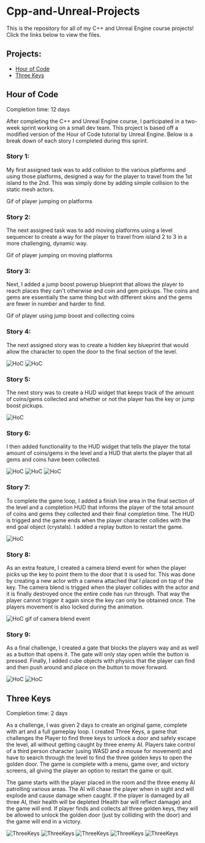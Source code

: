 # Cpp-and-Unreal-Projects
This is the repository for all of my C++ and Unreal Engine course projects! Click the links below to view the files.
## Projects:
- <a href="" target="_blank">Hour of Code</a>
- <a href="https://github.com/alvarezsound/Cpp-and-Unreal-Projects/tree/main/UnrealFinal" target="_blank">Three Keys</a>

## Hour of Code
Completion time: 12 days

After completing the C++ and Unreal Engine course, I participated in a two-week sprint working on a small dev team. This project is based off a modified version of the Hour of Code tutorial by Unreal Engine. Below is a break down of each story I completed during this sprint.

### Story 1: 
My first assigned task was to add collision to the various platforms and using those platforms, designed a way for the player to travel from the 1st island to the 2nd. This was simply done by adding simple collision to the static mesh actors.

Gif of player jumping on platforms

### Story 2: 
The next assigned task was to add moving platforms using a level sequencer to create a way for the player to travel from island 2 to 3 in a more challenging, dynamic way.

Gif of player jumping on moving platforms

### Story 3: 
Next, I added a jump boost powerup blueprint that allows the player to reach places they can't otherwise and coin and gem pickups. The coins and gems are essentially the same thing but with different skins and the gems are fewer in number and harder to find.

Gif of player using jump boost and collecting coins

### Story 4: 
The next assigned story was to create a hidden key blueprint that would allow the character to open the door to the final section of the level.

![HoC](/Images/HoC_Key.png)
![HoC](/Images/Hoc_Door.png)

### Story 5: 
The next story was to create a HUD widget that keeps track of the amount of coins/gems collected and whether or not the player has the key or jump boost pickups.

![HoC](/Images/HoC_HUD.png)

### Story 6: 
I then added functionality to the HUD widget that tells the player the total amount of coins/gems in the level and a HUD that alerts the player that all gems and coins have been collected.

![HoC](/Images/HoC_HUDBP.png)
![HoC](/Images/HoC_CoinCounterBP.png)
![HoC](/Images/HoC_Alert.png)

### Story 7: 
To complete the game loop, I added a finish line area in the final section of the level and a completion HUD that informs the player of the total amount of coins and gems they collected and their final completion time. The HUD is trigged and the game ends when the player character collides with the end goal object (crystals). I added a replay button to restart the game.

![HoC](/Images/HoC_Victory.png)

### Story 8: 
As an extra feature, I created a camera blend event for when the player picks up the key to point them to the door that it is used for. This was done by creating a new actor with a camera attached that I placed on top of the key. The camera blend is trigged when the player collides with the actor and it is finally destroyed once the entire code has run through. That way the player cannot trigger it again since the key can only be obtained once. The players movement is also locked during the animation.

![HoC](/Images/HoC_CameraBP.png)
gif of camera blend event

### Story 9: 
As a final challenge, I created a gate that blocks the players way and as well as a button that opens it. The gate will only stay open while the button is pressed. Finally, I added cube objects with physics that the player can find and then push around and place on the button to move forward.

![HoC](/Images/HoC_GateBP.png)
![HoC](/Images/HoC_GateButtonBP.png.png)


## Three Keys
Completion time: 2 days

As a challenge, I was given 2 days to create an original game, complete with art and a full gameplay loop. I created Three Keys, a game that challenges the Player to find three keys to unlock a door and safely escape the level, all without getting caught by three enemy AI. Players take control of a third person character (using WASD and a mouse for movement) and have to search through the level to find the three golden keys to open the golden door. The game is complete with a menu, game over, and victory screens, all giving the player an option to restart the game or quit. 

The game starts with the player placed in the room and the three enemy AI patrolling various areas. The AI will chase the player when in sight and will explode and cause damage when caught. If the player is damaged by all three AI, their health will be depleted (Health bar will reflect damage) and the game will end. If player finds and collects all three golden keys, they will be allowed to unlock the golden door (just by colliding with the door) and the game will end in a victory. 

![ThreeKeys](/Images/TK0.png)
![ThreeKeys](/Images/TK1.png)
![ThreeKeys](/Images/TK2.png)
![ThreeKeys](/Images/TK3.png)
![ThreeKeys](/Images/TK5.png)